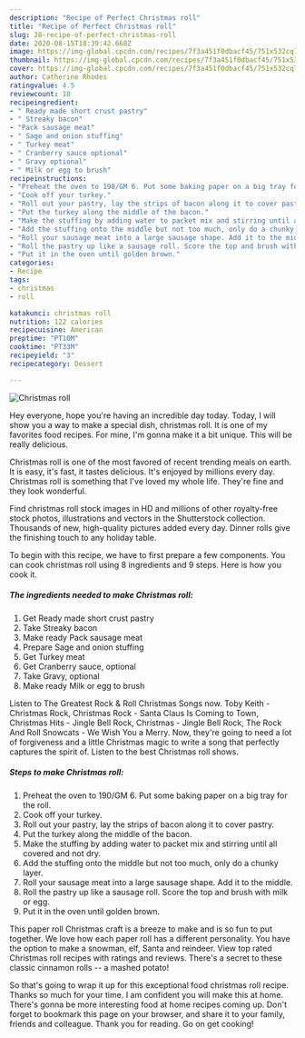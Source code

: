 ```yaml
---
description: "Recipe of Perfect Christmas roll"
title: "Recipe of Perfect Christmas roll"
slug: 28-recipe-of-perfect-christmas-roll
date: 2020-08-15T18:39:42.668Z
image: https://img-global.cpcdn.com/recipes/7f3a451f0dbacf45/751x532cq70/christmas-roll-recipe-main-photo.jpg
thumbnail: https://img-global.cpcdn.com/recipes/7f3a451f0dbacf45/751x532cq70/christmas-roll-recipe-main-photo.jpg
cover: https://img-global.cpcdn.com/recipes/7f3a451f0dbacf45/751x532cq70/christmas-roll-recipe-main-photo.jpg
author: Catherine Rhodes
ratingvalue: 4.5
reviewcount: 10
recipeingredient:
- " Ready made short crust pastry"
- " Streaky bacon"
- "Pack sausage meat"
- " Sage and onion stuffing"
- " Turkey meat"
- " Cranberry sauce optional"
- " Gravy optional"
- " Milk or egg to brush"
recipeinstructions:
- "Preheat the oven to 190/GM 6. Put some baking paper on a big tray for the roll."
- "Cook off your turkey."
- "Roll out your pastry, lay the strips of bacon along it to cover pastry."
- "Put the turkey along the middle of the bacon."
- "Make the stuffing by adding water to packet mix and stirring until all covered and not dry."
- "Add the stuffing onto the middle but not too much, only do a chunky layer."
- "Roll your sausage meat into a large sausage shape. Add it to the middle."
- "Roll the pastry up like a sausage roll. Score the top and brush with milk or egg."
- "Put it in the oven until golden brown."
categories:
- Recipe
tags:
- christmas
- roll

katakunci: christmas roll 
nutrition: 122 calories
recipecuisine: American
preptime: "PT10M"
cooktime: "PT33M"
recipeyield: "3"
recipecategory: Dessert

---
```



![Christmas roll](https://img-global.cpcdn.com/recipes/7f3a451f0dbacf45/751x532cq70/christmas-roll-recipe-main-photo.jpg)

Hey everyone, hope you're having an incredible day today. Today, I will show you a way to make a special dish, christmas roll. It is one of my favorites food recipes. For mine, I'm gonna make it a bit unique. This will be really delicious.

Christmas roll is one of the most favored of recent trending meals on earth. It is easy, it's fast, it tastes delicious. It's enjoyed by millions every day. Christmas roll is something that I've loved my whole life. They're fine and they look wonderful.

Find christmas roll stock images in HD and millions of other royalty-free stock photos, illustrations and vectors in the Shutterstock collection. Thousands of new, high-quality pictures added every day. Dinner rolls give the finishing touch to any holiday table.


To begin with this recipe, we have to first prepare a few components. You can cook christmas roll using 8 ingredients and 9 steps. Here is how you cook it.

<!--inarticleads1-->

##### The ingredients needed to make Christmas roll:

1. Get  Ready made short crust pastry
1. Take  Streaky bacon
1. Make ready Pack sausage meat
1. Prepare  Sage and onion stuffing
1. Get  Turkey meat
1. Get  Cranberry sauce, optional
1. Take  Gravy, optional
1. Make ready  Milk or egg to brush


Listen to The Greatest Rock &amp; Roll Christmas Songs now. Toby Keith - Christmas Rock, Christmas Rock - Santa Claus Is Coming to Town, Christmas Hits - Jingle Bell Rock, Christmas - Jingle Bell Rock, The Rock And Roll Snowcats - We Wish You a Merry. Now, they&#39;re going to need a lot of forgiveness and a little Christmas magic to write a song that perfectly captures the spirit of. Listen to the best Christmas roll shows. 

<!--inarticleads2-->

##### Steps to make Christmas roll:

1. Preheat the oven to 190/GM 6. Put some baking paper on a big tray for the roll.
1. Cook off your turkey.
1. Roll out your pastry, lay the strips of bacon along it to cover pastry.
1. Put the turkey along the middle of the bacon.
1. Make the stuffing by adding water to packet mix and stirring until all covered and not dry.
1. Add the stuffing onto the middle but not too much, only do a chunky layer.
1. Roll your sausage meat into a large sausage shape. Add it to the middle.
1. Roll the pastry up like a sausage roll. Score the top and brush with milk or egg.
1. Put it in the oven until golden brown.


This paper roll Christmas craft is a breeze to make and is so fun to put together. We love how each paper roll has a different personality. You have the option to make a snowman, elf, Santa and reindeer. View top rated Christmas roll recipes with ratings and reviews. There&#39;s a secret to these classic cinnamon rolls -- a mashed potato! 

So that's going to wrap it up for this exceptional food christmas roll recipe. Thanks so much for your time. I am confident you will make this at home. There's gonna be more interesting food at home recipes coming up. Don't forget to bookmark this page on your browser, and share it to your family, friends and colleague. Thank you for reading. Go on get cooking!

